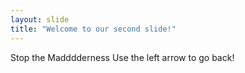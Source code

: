 ```yaml
---
layout: slide
title: "Welcome to our second slide!"
---
```

Stop the Madddderness
Use the left arrow to go back!
